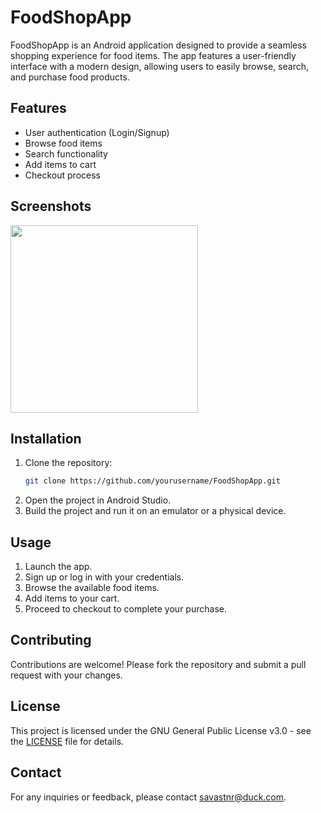 # FoodShopApp

FoodShopApp is an Android application designed to provide a seamless shopping experience for food items. The app features a user-friendly interface with a modern design, allowing users to easily browse, search, and purchase food products.

## Features

- User authentication (Login/Signup)
- Browse food items
- Search functionality
- Add items to cart
- Checkout process

## Screenshots

<img src="![Screenshot_20241228_005814](https://github.com/user-attachments/assets/36577404-6659-4bc9-9ed0-b92ef4918a17)
" width="300">


## Installation

1. Clone the repository:
    ```sh
    git clone https://github.com/yourusername/FoodShopApp.git
    ```
2. Open the project in Android Studio.
3. Build the project and run it on an emulator or a physical device.

## Usage

1. Launch the app.
2. Sign up or log in with your credentials.
3. Browse the available food items.
4. Add items to your cart.
5. Proceed to checkout to complete your purchase.

## Contributing

Contributions are welcome! Please fork the repository and submit a pull request with your changes.

## License

This project is licensed under the GNU General Public License v3.0 - see the [LICENSE](LICENSE) file for details.

## Contact

For any inquiries or feedback, please contact [savastnr@duck.com](mailto:savastnr@duck.com).
